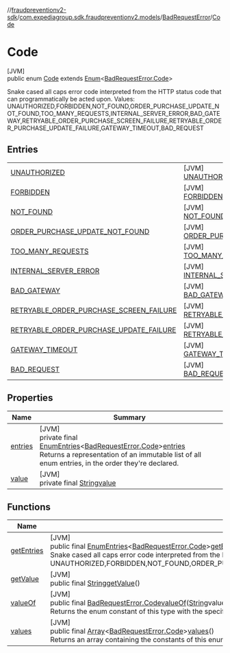 //[fraudpreventionv2-sdk](../../../../index.md)/[com.expediagroup.sdk.fraudpreventionv2.models](../../index.md)/[BadRequestError](../index.md)/[Code](index.md)

# Code

[JVM]\
public enum [Code](index.md) extends [Enum](https://docs.oracle.com/javase/8/docs/api/java/lang/Enum.html)&lt;[BadRequestError.Code](index.md)&gt;

Snake cased all caps error code interpreted from the HTTP status code that can programmatically be acted upon. Values: UNAUTHORIZED,FORBIDDEN,NOT_FOUND,ORDER_PURCHASE_UPDATE_NOT_FOUND,TOO_MANY_REQUESTS,INTERNAL_SERVER_ERROR,BAD_GATEWAY,RETRYABLE_ORDER_PURCHASE_SCREEN_FAILURE,RETRYABLE_ORDER_PURCHASE_UPDATE_FAILURE,GATEWAY_TIMEOUT,BAD_REQUEST

## Entries

| | |
|---|---|
| [UNAUTHORIZED](-u-n-a-u-t-h-o-r-i-z-e-d/index.md) | [JVM]<br>[UNAUTHORIZED](-u-n-a-u-t-h-o-r-i-z-e-d/index.md) |
| [FORBIDDEN](-f-o-r-b-i-d-d-e-n/index.md) | [JVM]<br>[FORBIDDEN](-f-o-r-b-i-d-d-e-n/index.md) |
| [NOT_FOUND](-n-o-t_-f-o-u-n-d/index.md) | [JVM]<br>[NOT_FOUND](-n-o-t_-f-o-u-n-d/index.md) |
| [ORDER_PURCHASE_UPDATE_NOT_FOUND](-o-r-d-e-r_-p-u-r-c-h-a-s-e_-u-p-d-a-t-e_-n-o-t_-f-o-u-n-d/index.md) | [JVM]<br>[ORDER_PURCHASE_UPDATE_NOT_FOUND](-o-r-d-e-r_-p-u-r-c-h-a-s-e_-u-p-d-a-t-e_-n-o-t_-f-o-u-n-d/index.md) |
| [TOO_MANY_REQUESTS](-t-o-o_-m-a-n-y_-r-e-q-u-e-s-t-s/index.md) | [JVM]<br>[TOO_MANY_REQUESTS](-t-o-o_-m-a-n-y_-r-e-q-u-e-s-t-s/index.md) |
| [INTERNAL_SERVER_ERROR](-i-n-t-e-r-n-a-l_-s-e-r-v-e-r_-e-r-r-o-r/index.md) | [JVM]<br>[INTERNAL_SERVER_ERROR](-i-n-t-e-r-n-a-l_-s-e-r-v-e-r_-e-r-r-o-r/index.md) |
| [BAD_GATEWAY](-b-a-d_-g-a-t-e-w-a-y/index.md) | [JVM]<br>[BAD_GATEWAY](-b-a-d_-g-a-t-e-w-a-y/index.md) |
| [RETRYABLE_ORDER_PURCHASE_SCREEN_FAILURE](-r-e-t-r-y-a-b-l-e_-o-r-d-e-r_-p-u-r-c-h-a-s-e_-s-c-r-e-e-n_-f-a-i-l-u-r-e/index.md) | [JVM]<br>[RETRYABLE_ORDER_PURCHASE_SCREEN_FAILURE](-r-e-t-r-y-a-b-l-e_-o-r-d-e-r_-p-u-r-c-h-a-s-e_-s-c-r-e-e-n_-f-a-i-l-u-r-e/index.md) |
| [RETRYABLE_ORDER_PURCHASE_UPDATE_FAILURE](-r-e-t-r-y-a-b-l-e_-o-r-d-e-r_-p-u-r-c-h-a-s-e_-u-p-d-a-t-e_-f-a-i-l-u-r-e/index.md) | [JVM]<br>[RETRYABLE_ORDER_PURCHASE_UPDATE_FAILURE](-r-e-t-r-y-a-b-l-e_-o-r-d-e-r_-p-u-r-c-h-a-s-e_-u-p-d-a-t-e_-f-a-i-l-u-r-e/index.md) |
| [GATEWAY_TIMEOUT](-g-a-t-e-w-a-y_-t-i-m-e-o-u-t/index.md) | [JVM]<br>[GATEWAY_TIMEOUT](-g-a-t-e-w-a-y_-t-i-m-e-o-u-t/index.md) |
| [BAD_REQUEST](-b-a-d_-r-e-q-u-e-s-t/index.md) | [JVM]<br>[BAD_REQUEST](-b-a-d_-r-e-q-u-e-s-t/index.md) |

## Properties

| Name | Summary |
|---|---|
| [entries](index.md#1774941858%2FProperties%2F-173342751) | [JVM]<br>private final [EnumEntries](https://kotlinlang.org/api/latest/jvm/stdlib/kotlin.enums/-enum-entries/index.html)&lt;[BadRequestError.Code](index.md)&gt;[entries](index.md#1774941858%2FProperties%2F-173342751)<br>Returns a representation of an immutable list of all enum entries, in the order they're declared. |
| [value](index.md#-1834364383%2FProperties%2F-173342751) | [JVM]<br>private final [String](https://docs.oracle.com/javase/8/docs/api/java/lang/String.html)[value](index.md#-1834364383%2FProperties%2F-173342751) |

## Functions

| Name | Summary |
|---|---|
| [getEntries](get-entries.md) | [JVM]<br>public final [EnumEntries](https://kotlinlang.org/api/latest/jvm/stdlib/kotlin.enums/-enum-entries/index.html)&lt;[BadRequestError.Code](index.md)&gt;[getEntries](get-entries.md)()<br>Snake cased all caps error code interpreted from the HTTP status code that can programmatically be acted upon. Values: UNAUTHORIZED,FORBIDDEN,NOT_FOUND,ORDER_PURCHASE_UPDATE_NOT_FOUND,TOO_MANY_REQUESTS,INTERNAL_SERVER_ERROR,BAD_GATEWAY,RETRYABLE_ORDER_PURCHASE_SCREEN_FAILURE,RETRYABLE_ORDER_PURCHASE_UPDATE_FAILURE,GATEWAY_TIMEOUT,BAD_REQUEST |
| [getValue](get-value.md) | [JVM]<br>public final [String](https://docs.oracle.com/javase/8/docs/api/java/lang/String.html)[getValue](get-value.md)() |
| [valueOf](value-of.md) | [JVM]<br>public final [BadRequestError.Code](index.md)[valueOf](value-of.md)([String](https://docs.oracle.com/javase/8/docs/api/java/lang/String.html)value)<br>Returns the enum constant of this type with the specified name. The string must match exactly an identifier used to declare an enum constant in this type. (Extraneous whitespace characters are not permitted.) |
| [values](values.md) | [JVM]<br>public final [Array](https://kotlinlang.org/api/latest/jvm/stdlib/kotlin/-array/index.html)&lt;[BadRequestError.Code](index.md)&gt;[values](values.md)()<br>Returns an array containing the constants of this enum type, in the order they're declared. |
